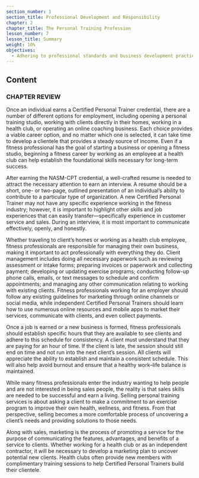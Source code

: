 ```yaml
---
section_number: 1
section_title: Professional Development and Responsibility
chapter: 2
chapter_title: The Personal Training Profession
lesson_number: 7
lesson_title: Summary
weight: 10%
objectives:
  - Adhering to professional standards and business development practices.
---
```


## Content
### CHAPTER REVIEW

Once an individual earns a Certified Personal Trainer credential, there are a number of different options for employment, including opening a personal training studio, working with clients directly in their homes, working in a health club, or operating an online coaching business. Each choice provides a viable career option, and no matter which one is selected, it can take time to develop a clientele that provides a steady source of income. Even if a fitness professional has the goal of starting a business or opening a fitness studio, beginning a fitness career by working as an employee at a health club can help establish the foundational skills necessary for long-term success.

After earning the NASM-CPT credential, a well-crafted resume is needed to attract the necessary attention to earn an interview. A resume should be a short, one- or two-page, outlined presentation of an individual’s ability to contribute to a particular type of organization. A new Certified Personal Trainer may not have any specific experience working in the fitness industry; however, it is important to highlight other skills and job experiences that can easily transfer—specifically experience in customer service and sales. During an interview, it is most important to communicate effectively, openly, and honestly.

Whether traveling to client’s homes or working as a health club employee, fitness professionals are responsible for managing their own business, making it important to act professionally with everything they do. Client management includes doing all necessary paperwork such as reviewing assessment or intake forms; preparing invoices or paperwork and collecting payment; developing or updating exercise programs; conducting follow-up phone calls, emails, or text messages to schedule and confirm appointments; and managing any other communication relating to working with existing clients. Fitness professionals working for an employer should follow any existing guidelines for marketing through online channels or social media, while independent Certified Personal Trainers should learn how to use numerous online resources and mobile apps to market their services, communicate with clients, and even collect payments.

Once a job is earned or a new business is formed, fitness professionals should establish specific hours that they are available to see clients and adhere to this schedule for consistency. A client must understand that they are paying for an hour of time. If the client is late, the session should still end on time and not run into the next client’s session. All clients will appreciate the ability to establish and maintain a consistent schedule. This will also help avoid burnout and ensure that a healthy work–life balance is maintained.

While many fitness professionals enter the industry wanting to help people and are not interested in being sales people, the reality is that sales skills are needed to be successful and earn a living. Selling personal training services is about asking a client to make a commitment to an exercise program to improve their own health, wellness, and fitness. From that perspective, selling becomes a more comfortable process of uncovering a client’s needs and providing solutions to those needs.

Along with sales, marketing is the process of promoting a service for the purpose of communicating the features, advantages, and benefits of a service to clients. Whether working for a health club or as an independent contractor, it will be necessary to develop a marketing plan to uncover potential new clients. Health clubs often provide new members with complimentary training sessions to help Certified Personal Trainers build their clientele.